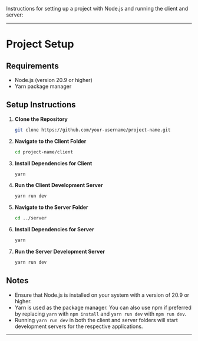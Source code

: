 Instructions for setting up a project with Node.js and running the client and server:

---

# Project Setup

## Requirements

- Node.js (version 20.9 or higher)
- Yarn package manager

## Setup Instructions

1. **Clone the Repository**

   ```bash
   git clone https://github.com/your-username/project-name.git
   ```

2. **Navigate to the Client Folder**

   ```bash
   cd project-name/client
   ```

3. **Install Dependencies for Client**

   ```bash
   yarn
   ```

4. **Run the Client Development Server**

   ```bash
   yarn run dev
   ```

5. **Navigate to the Server Folder**

   ```bash
   cd ../server
   ```

6. **Install Dependencies for Server**

   ```bash
   yarn
   ```

7. **Run the Server Development Server**
   ```bash
   yarn run dev
   ```

## Notes

- Ensure that Node.js is installed on your system with a version of 20.9 or higher.
- Yarn is used as the package manager. You can also use npm if preferred by replacing `yarn` with `npm install` and `yarn run dev` with `npm run dev`.
- Running `yarn run dev` in both the client and server folders will start development servers for the respective applications.

---
